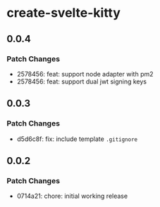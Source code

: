 # create-svelte-kitty

## 0.0.4

### Patch Changes

- 2578456: feat: support node adapter with pm2
- 2578456: feat: support dual jwt signing keys

## 0.0.3

### Patch Changes

- d5d6c8f: fix: include template `.gitignore`

## 0.0.2

### Patch Changes

- 0714a21: chore: initial working release

